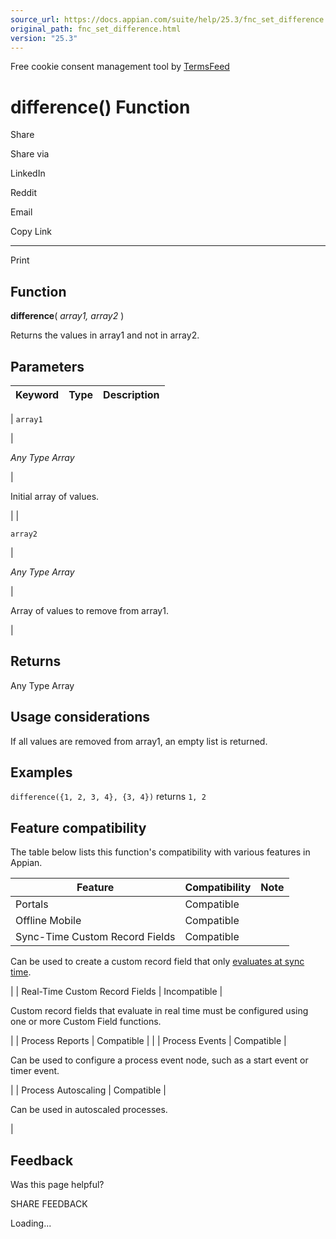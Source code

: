```yaml
---
source_url: https://docs.appian.com/suite/help/25.3/fnc_set_difference.html
original_path: fnc_set_difference.html
version: "25.3"
---
```


Free cookie consent management tool by [TermsFeed](https://www.termsfeed.com/)

# difference() Function

Share

Share via

LinkedIn

Reddit

Email

Copy Link

* * *

Print

## Function

**difference**( _array1, array2_ )

Returns the values in array1 and not in array2.

## Parameters

| Keyword | Type | Description |
| --- | --- | --- |
|
`array1`

 |

_Any Type Array_

 |

Initial array of values.

 |
|

`array2`

 |

_Any Type Array_

 |

Array of values to remove from array1.

 |

## Returns

Any Type Array

## Usage considerations

If all values are removed from array1, an empty list is returned.

## Examples

`difference({1, 2, 3, 4}, {3, 4})` returns `1, 2`

## Feature compatibility

The table below lists this function's compatibility with various features in Appian.

| Feature | Compatibility | Note |
| --- | --- | --- |
| Portals | Compatible |  |
| Offline Mobile | Compatible |  |
| Sync-Time Custom Record Fields | Compatible |
Can be used to create a custom record field that only [evaluates at sync time](custom-record-fields.html#prodlink-sync-time-evaluations).

 |
| Real-Time Custom Record Fields | Incompatible |

Custom record fields that evaluate in real time must be configured using one or more Custom Field functions.

 |
| Process Reports | Compatible |  |
| Process Events | Compatible |

Can be used to configure a process event node, such as a start event or timer event.

 |
| Process Autoscaling | Compatible |

Can be used in autoscaled processes.

 |

## Feedback

Was this page helpful?

SHARE FEEDBACK

Loading...